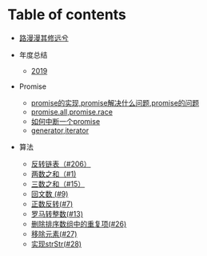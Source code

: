 # Table of contents

* [路漫漫其修远兮](README.md)
* 年度总结
  * [2019](./report/2019.md)

* Promise
  * [promise的实现,promise解决什么问题,promise的问题](./yibu/promise.md)
  * [promise.all,promise.race](./yibu/allRace.md)
  * [如何中断一个promise](./yibu/break.md)
  * [generator,iterator](./yibu/generator.md)

* 算法
  
  * [反转链表（#206）](https://github.com/Nightwishes/learning-Record/blob/master/leetCode/206.js)
  * [两数之和（#1)](https://github.com/Nightwishes/learning-Record/blob/master/leetCode/twoSum.js)
  * [三数之和（#15）](https://github.com/Nightwishes/learning-Record/blob/master/leetCode/15.treeSum.js)
  * [回文数 (#9)](https://github.com/Nightwishes/learning-Record/blob/master/leetCode/9.huiwen.js)
  * [正数反转(#7)](https://github.com/Nightwishes/learning-Record/blob/master/leetCode/7.整数反转.js)
  * [罗马转整数(#13)](https://github.com/Nightwishes/learning-Record/blob/master/leetCode/13.罗马数字转整数.js)
  * [删除排序数组中的重复项(#26)](https://github.com/Nightwishes/learning-Record/blob/master/leetCode/14.删除排序数组中的重复项.js)
  * [移除元素(#27)](https://github.com/Nightwishes/learning-Record/blob/master/leetCode/27.remove.js)
  * [实现strStr(#28)](https://github.com/Nightwishes/learning-Record/blob/master/leetCode/28.str.js)

